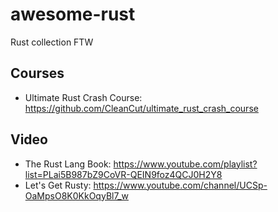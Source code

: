 # awesome-rust
Rust collection FTW

## Courses
- Ultimate Rust Crash Course: https://github.com/CleanCut/ultimate_rust_crash_course

## Video
- The Rust Lang Book: https://www.youtube.com/playlist?list=PLai5B987bZ9CoVR-QEIN9foz4QCJ0H2Y8
- Let's Get Rusty: https://www.youtube.com/channel/UCSp-OaMpsO8K0KkOqyBl7_w
